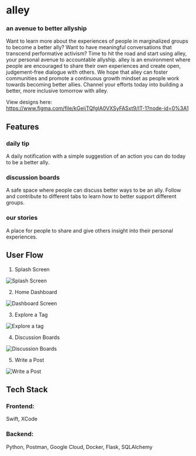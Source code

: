 # alley

### an avenue to better allyship

Want to learn more about the experiences of people in marginalized groups to become a better ally? Want to have meaningful conversations that transcend performative activism? Time to hit the road and start using alley, your personal avenue to accountable allyship. alley is an environment where people are encouraged to share their own experiences and create open, judgement-free dialogue with others. We hope that alley can foster communities and promote a continuous growth mindset as people work towards becoming better allies. Channel your efforts today into building a better, more inclusive tomorrow with alley.

View designs here: https://www.figma.com/file/kGeijTQfgIA0VXSyFASxt9/IT-1?node-id=0%3A1

## Features

### daily tip
A daily notification with a simple suggestion of an action you can do today to be a better ally.

### discussion boards
A safe space where people can discuss better ways to be an ally. Follow and contribute to different tabs to learn how to better support different groups.

### our stories
A place for people to share and give others insight into their personal experiences.

## User Flow
1. Splash Screen

![Splash Screen](screens/splash-screen.png)

2. Home Dashboard

![Dashboard Screen](screens/dash.png)

3. Explore a Tag

![Explore a tag](screens/explore-tag.png)

4. Discussion Boards

![Discussion Boards](screens/discussions.png)

5. Write a Post

![Write a Post](screens/write-post.png)

## Tech Stack
### Frontend: 
Swift, XCode

### Backend:
Python, Postman, Google Cloud, Docker, Flask, SQLAlchemy
